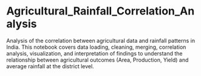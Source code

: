 # Agricultural_Rainfall_Correlation_Analysis
Analysis of the correlation between agricultural data and rainfall patterns in India. This notebook covers data loading, cleaning, merging, correlation analysis, visualization, and interpretation of findings to understand the relationship between agricultural outcomes (Area, Production, Yield) and average rainfall at the district level.
